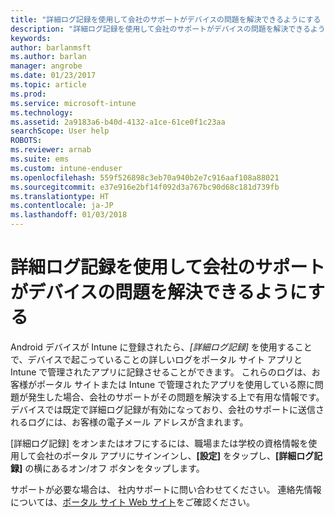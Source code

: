 ```yaml
---
title: "詳細ログ記録を使用して会社のサポートがデバイスの問題を解決できるようにする | Microsoft Docs"
description: "詳細ログ記録を使用して会社のサポートがデバイスの問題を解決できるようにする"
keywords: 
author: barlanmsft
ms.author: barlan
manager: angrobe
ms.date: 01/23/2017
ms.topic: article
ms.prod: 
ms.service: microsoft-intune
ms.technology: 
ms.assetid: 2a9183a6-b40d-4132-a1ce-61ce0f1c23aa
searchScope: User help
ROBOTS: 
ms.reviewer: arnab
ms.suite: ems
ms.custom: intune-enduser
ms.openlocfilehash: 559f526898c3eb70a940b2e7c916aaf108a88021
ms.sourcegitcommit: e37e916e2bf14f092d3a767bc90d68c181d739fb
ms.translationtype: HT
ms.contentlocale: ja-JP
ms.lasthandoff: 01/03/2018
---
```

# <a name="help-your-company-support-fix-device-issues-with-verbose-logging"></a>詳細ログ記録を使用して会社のサポートがデバイスの問題を解決できるようにする

Android デバイスが Intune に登録されたら、*[詳細ログ記録]* を使用することで、デバイスで起こっていることの詳しいログをポータル サイト アプリと Intune で管理されたアプリに記録させることができます。 これらのログは、お客様がポータル サイトまたは Intune で管理されたアプリを使用している際に問題が発生した場合、会社のサポートがその問題を解決する上で有用な情報です。 デバイスでは既定で詳細ログ記録が有効になっており、会社のサポートに送信されるログには、お客様の電子メール アドレスが含まれます。

[詳細ログ記録] をオンまたはオフにするには、職場または学校の資格情報を使用して会社のポータル アプリにサインインし、**[設定]** をタップし、**[詳細ログ記録]** の横にあるオン/オフ ボタンをタップします。

サポートが必要な場合は、 社内サポートに問い合わせてください。 連絡先情報については、[ポータル サイト Web サイト](https://portal.manage.microsoft.com#HelpDeskDialog)をご確認ください。
